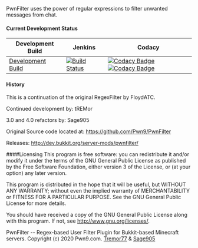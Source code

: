 PwnFilter uses the power of regular expressions to filter unwanted messages from chat. 

#### Current Development Status

| Development Build | Jenkins | Codacy |
| --- | --- | --- |
|[Development Build](https://jenkins.addstar.com.au/job/PwnFilter/lastBuild/)| [![Build Status](https://jenkins.addstar.com.au/buildStatus/icon?job=PwnFilter)](https://jenkins.addstar.com.au/job/PwnFilter/)|[![Codacy Badge](https://app.codacy.com/project/badge/Grade/d6b5134ccc764180a38b1781d6cd10cf)](https://www.codacy.com/gh/AddstarMC/PwnFilter?utm_source=github.com&amp;utm_medium=referral&amp;utm_content=AddstarMC/PwnFilter&amp;utm_campaign=Badge_Grade) [![Codacy Badge](https://app.codacy.com/project/badge/Coverage/d6b5134ccc764180a38b1781d6cd10cf)](https://www.codacy.com/gh/AddstarMC/PwnFilter?utm_source=github.com&utm_medium=referral&utm_content=AddstarMC/PwnFilter&utm_campaign=Badge_Coverage)

####  History
This is a continuation of the original RegexFilter by FloydATC.

Continued development by: tREMor

3.0 and 4.0 refactors by: Sage905

Original Source code located at: https://github.com/Pwn9/PwnFilter

Releases: http://dev.bukkit.org/server-mods/pwnfilter/

####Licensing
This program is free software: you can redistribute it and/or modify
it under the terms of the GNU General Public License as published by
the Free Software Foundation, either version 3 of the License, or
(at your option) any later version.

This program is distributed in the hope that it will be useful,
but WITHOUT ANY WARRANTY; without even the implied warranty of
MERCHANTABILITY or FITNESS FOR A PARTICULAR PURPOSE.  See the
GNU General Public License for more details.

You should have received a copy of the GNU General Public License
along with this program.  If not, see <http://www.gnu.org/licenses/>.

PwnFilter -- Regex-based User Filter Plugin for Bukkit-based Minecraft servers.
Copyright (c) 2020 Pwn9.com. [Tremor77](mailto://admin@pwn9.com) & [Sage905](mailto://sage905@takeflight.ca)
